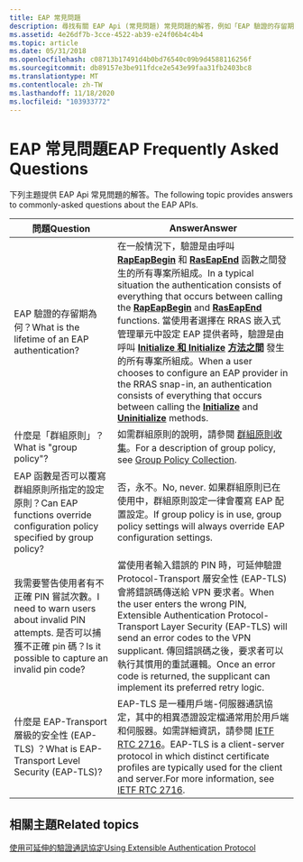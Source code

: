 ```yaml
---
title: EAP 常見問題
description: 尋找有關 EAP Api (常見問題) 常見問題的解答，例如「EAP 驗證的存留期為何？」。
ms.assetid: 4e26df7b-3cce-4522-ab39-e24f06b4c4b4
ms.topic: article
ms.date: 05/31/2018
ms.openlocfilehash: c08713b17491d4b0bd76540c09b9d4588116256f
ms.sourcegitcommit: db89157e3be911fdce2e543e99faa31fb2403bc8
ms.translationtype: MT
ms.contentlocale: zh-TW
ms.lasthandoff: 11/18/2020
ms.locfileid: "103933772"
---
```

# <a name="eap-frequently-asked-questions"></a><span data-ttu-id="71505-103">EAP 常見問題</span><span class="sxs-lookup"><span data-stu-id="71505-103">EAP Frequently Asked Questions</span></span>

<span data-ttu-id="71505-104">下列主題提供 EAP Api 常見問題的解答。</span><span class="sxs-lookup"><span data-stu-id="71505-104">The following topic provides answers to commonly-asked questions about the EAP APIs.</span></span>



| <span data-ttu-id="71505-105">問題</span><span class="sxs-lookup"><span data-stu-id="71505-105">Question</span></span>                                                                                        | <span data-ttu-id="71505-106">Answer</span><span class="sxs-lookup"><span data-stu-id="71505-106">Answer</span></span>                                                                                                                                                                                                                                                                                                                                                                                                                                                               |
|-------------------------------------------------------------------------------------------------|----------------------------------------------------------------------------------------------------------------------------------------------------------------------------------------------------------------------------------------------------------------------------------------------------------------------------------------------------------------------------------------------------------------------------------------------------------------------|
| <span data-ttu-id="71505-107">EAP 驗證的存留期為何？</span><span class="sxs-lookup"><span data-stu-id="71505-107">What is the lifetime of an EAP authentication?</span></span>                                                  | <span data-ttu-id="71505-108">在一般情況下，驗證是由呼叫 [**RapEapBegin**](/previous-versions/windows/desktop/legacy/aa363520(v=vs.85)) 和 [**RasEapEnd**](/previous-versions/windows/desktop/legacy/aa363521(v=vs.85)) 函數之間發生的所有專案所組成。</span><span class="sxs-lookup"><span data-stu-id="71505-108">In a typical situation the authentication consists of everything that occurs between calling the [**RapEapBegin**](/previous-versions/windows/desktop/legacy/aa363520(v=vs.85)) and [**RasEapEnd**](/previous-versions/windows/desktop/legacy/aa363521(v=vs.85)) functions.</span></span> <span data-ttu-id="71505-109">當使用者選擇在 RRAS 嵌入式管理單元中設定 EAP 提供者時，驗證是由呼叫 [**Initialize 和 Initialize**](/previous-versions/windows/desktop/api/Rrascfg/nf-rrascfg-ieapproviderconfig-initialize) [**方法之間**](/previous-versions/windows/desktop/api/Rrascfg/nf-rrascfg-ieapproviderconfig-uninitialize) 發生的所有專案所組成。</span><span class="sxs-lookup"><span data-stu-id="71505-109">When a user chooses to configure an EAP provider in the RRAS snap-in, an authentication consists of everything that occurs between calling the [**Initialize**](/previous-versions/windows/desktop/api/Rrascfg/nf-rrascfg-ieapproviderconfig-initialize) and [**Uninitialize**](/previous-versions/windows/desktop/api/Rrascfg/nf-rrascfg-ieapproviderconfig-uninitialize) methods.</span></span><br/> |
| <span data-ttu-id="71505-110">什麼是「群組原則」？</span><span class="sxs-lookup"><span data-stu-id="71505-110">What is "group policy"?</span></span>                                                                         | <span data-ttu-id="71505-111">如需群組原則的說明，請參閱 [群組原則收集](/previous-versions/windows/it-pro/windows-server-2003/cc779838(v=ws.10))。</span><span class="sxs-lookup"><span data-stu-id="71505-111">For a description of group policy, see [Group Policy Collection](/previous-versions/windows/it-pro/windows-server-2003/cc779838(v=ws.10)).</span></span>                                                                                                                                                                                                                                                                                                                                                    |
| <span data-ttu-id="71505-112">EAP 函數是否可以覆寫群組原則所指定的設定原則？</span><span class="sxs-lookup"><span data-stu-id="71505-112">Can EAP functions override configuration policy specified by group policy?</span></span>                      | <span data-ttu-id="71505-113">否，永不。</span><span class="sxs-lookup"><span data-stu-id="71505-113">No, never.</span></span> <span data-ttu-id="71505-114">如果群組原則已在使用中，群組原則設定一律會覆寫 EAP 配置設定。</span><span class="sxs-lookup"><span data-stu-id="71505-114">If group policy is in use, group policy settings will always override EAP configuration settings.</span></span>                                                                                                                                                                                                                                                                                                                                                         |
| <span data-ttu-id="71505-115">我需要警告使用者有不正確 PIN 嘗試次數。</span><span class="sxs-lookup"><span data-stu-id="71505-115">I need to warn users about invalid PIN attempts.</span></span> <span data-ttu-id="71505-116">是否可以捕獲不正確 pin 碼？</span><span class="sxs-lookup"><span data-stu-id="71505-116">Is it possible to capture an invalid pin code?</span></span> | <span data-ttu-id="71505-117">當使用者輸入錯誤的 PIN 時，可延伸驗證 Protocol-Transport 層安全性 (EAP-TLS) 會將錯誤碼傳送給 VPN 要求者。</span><span class="sxs-lookup"><span data-stu-id="71505-117">When the user enters the wrong PIN, Extensible Authentication Protocol-Transport Layer Security (EAP-TLS) will send an error codes to the VPN supplicant.</span></span> <span data-ttu-id="71505-118">傳回錯誤碼之後，要求者可以執行其慣用的重試邏輯。</span><span class="sxs-lookup"><span data-stu-id="71505-118">Once an error code is returned, the supplicant can implement its preferred retry logic.</span></span>                                                                                                                                                                                                                    |
| <span data-ttu-id="71505-119">什麼是 EAP-Transport 層級的安全性 (EAP-TLS) ？</span><span class="sxs-lookup"><span data-stu-id="71505-119">What is EAP-Transport Level Security (EAP-TLS)?</span></span>                                                 | <span data-ttu-id="71505-120">EAP-TLS 是一種用戶端-伺服器通訊協定，其中的相異憑證設定檔通常用於用戶端和伺服器。如需詳細資訊，請參閱 [IETF RTC 2716](/previous-versions/windows/embedded/ms885336(v=msdn.10))。</span><span class="sxs-lookup"><span data-stu-id="71505-120">EAP-TLS is a client-server protocol in which distinct certificate profiles are typically used for the client and server.For more information, see [IETF RTC 2716](/previous-versions/windows/embedded/ms885336(v=msdn.10)).</span></span><br/>                                                                                                                                                                                                                                        |



 

## <a name="related-topics"></a><span data-ttu-id="71505-121">相關主題</span><span class="sxs-lookup"><span data-stu-id="71505-121">Related topics</span></span>

<dl> <dt>

[<span data-ttu-id="71505-122">使用可延伸的驗證通訊協定</span><span class="sxs-lookup"><span data-stu-id="71505-122">Using Extensible Authentication Protocol</span></span>](using-extenstible-authentication-protocol.md)
</dt> </dl>